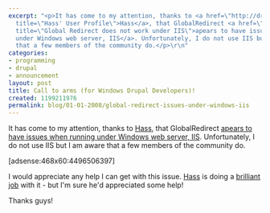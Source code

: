 ```yaml
---
excerpt: "<p>It has come to my attention, thanks to <a href=\"http://drupal.org/user/85918\"
  title=\"Hass' User Profile\">Hass</a>, that GlobalRedirect <a href=\"http://drupal.org/node/166095\"
  title=\"Global Redirect does not work under IIS\">apears to have issues when running
  under Windows web server, IIS</a>. Unfortunately, I do not use IIS but I am aware
  that a few members of the community do.</p>\r\n"
categories:
- programming
- drupal
- announcement
layout: post
title: Call to arms (for Windows Drupal Developers)!
created: 1199211976
permalink: blog/01-01-2008/global-redirect-issues-under-windows-iis
---
```

<p>It has come to my attention, thanks to <a href="http://drupal.org/user/85918" title="Hass' User Profile">Hass</a>, that GlobalRedirect <a href="http://drupal.org/node/166095" title="Global Redirect does not work under IIS">apears to have issues when running under Windows web server, IIS</a>. Unfortunately, I do not use IIS but I am aware that a few members of the community do.</p>
<!--break-->
<p>[adsense:468x60:4496506397]</p>
<p>I would appreciate any help I can get with this issue. <a href="http://drupal.org/user/85918" title="Hass' User Profile">Hass</a> is doing a <a href="http://drupal.org/node/166095#comment-673643">brilliant</a> <a href="http://drupal.org/node/166095#comment-673674">job</a> with it - but I'm sure he'd appreciated some help!</p>
<p>Thanks guys!</p>
